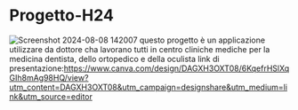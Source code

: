 # Progetto-H24
![Screenshot 2024-08-08 142007](https://github.com/user-attachments/assets/dc27ebfb-18fb-4665-8772-c0f2c21ca2df)
questo progetto è un applicazione utilizzare da dottore cha lavorano tutti in centro cliniche mediche per la medicina dentista, dello ortopedico e della oculista
link di presentazione:https://www.canva.com/design/DAGXH3OXT08/6KqefrHSlXqGIh8mAg98HQ/view?utm_content=DAGXH3OXT08&utm_campaign=designshare&utm_medium=link&utm_source=editor
